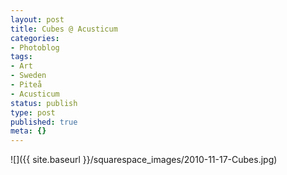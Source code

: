 ```yaml
---
layout: post
title: Cubes @ Acusticum
categories:
- Photoblog
tags:
- Art
- Sweden
- Piteå
- Acusticum
status: publish
type: post
published: true
meta: {}
---
```


![]({{ site.baseurl }}/squarespace_images/2010-11-17-Cubes.jpg)
